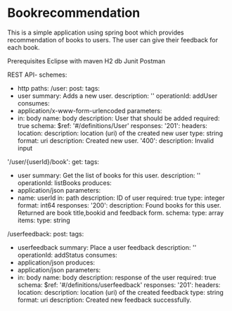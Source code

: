 # Bookrecommendation
This is a simple application using spring boot which provides recommendation of books to users. The user can give their feedback for each book.

Prerequisites
    Eclipse with maven 
    H2 db
    Junit
    Postman

REST API-
    schemes:
- http
paths:
/user:
post:
tags:
- user
summary: Adds a new user.
description: ''
operationId: addUser
consumes:
- application/x-www-form-urlencoded
parameters:
- in: body
name: body
description: User that should be added
required: true
schema:
$ref: '#/definitions/User'
responses:
'201':
headers:
location:
description: location (uri) of the created new user
type: string
format: uri
description: Created new user.
'400':
description: Invalid input

'/user/{userId}/book':
get:
tags:
- user
summary: Get the list of books for this user.
description: ''
operationId: listBooks
produces:
- application/json
parameters:
- name: userId
in: path
description: ID of user
required: true
type: integer
format: int64
responses:
'200':
description: Found books for this user. Returned are book title,bookid and feedback form.
schema:
type: array
items:
type: string

/userfeedback:
post:
tags:
- userfeedback
summary: Place a user feedback
description: ''
operationId: addStatus
consumes:
- application/json
produces:
- application/json
parameters:
- in: body
name: body
description: response of the user
required: true
schema:
$ref: '#/definitions/userfeedback'
responses:
'201':
headers:
location:
description: location (uri) of the created feedback
type: string
format: uri
description: Created new feedback successfully.


